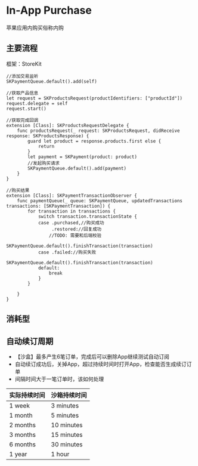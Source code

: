 # In-App Purchase

苹果应用内购买俗称内购

## 主要流程

框架：StoreKit

```swi
//添加交易监听
SKPaymentQueue.default().add(self)

//获取产品信息
let request = SKProductsRequest(productIdentifiers: ["productId"])
request.delegate = self
request.start()

//获取完成回调
extension [Class]: SKProductsRequestDelegate {
    func productsRequest(_ request: SKProductsRequest, didReceive response: SKProductsResponse) {
        guard let product = response.products.first else {
            return
        }
        let payment = SKPayment(product: product)
        //发起购买请求
        SKPaymentQueue.default().add(payment)
    }
}

//购买结果
extension [Class]: SKPaymentTransactionObserver {
    func paymentQueue(_ queue: SKPaymentQueue, updatedTransactions transactions: [SKPaymentTransaction]) {
        for transaction in transactions {
            switch transaction.transactionState {
            case .purchased,//购买成功
                 .restored://回复成功
                //TODO: 需要和后端校验
                SKPaymentQueue.default().finishTransaction(transaction)
            case .failed://购买失败
                SKPaymentQueue.default().finishTransaction(transaction)
            default:
                break
            }
        }
        
    }
}
```



## 消耗型

## 自动续订周期

- 【沙盒】最多产生6笔订单，完成后可以删除App继续测试自动订阅
- 自动续订成功后，关掉App，超过持续时间时打开App，检查能否生成续订订单
- 间隔时间大于一笔订单时，该如何处理

| 实际持续时间 |  沙箱持续时间 |
| --- | --- |
| 1 week   | 3 minutes |
| 1 month  | 5 minutes |
| 2 months | 10 minutes |
| 3 months | 15 minutes |
| 6 months | 30 minutes |
| 1 year   | 1 hour|
